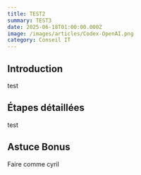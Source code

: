 ```yaml
---
title: TEST2
summary: TEST3
date: 2025-06-18T01:00:00.000Z
image: /images/articles/Codex-OpenAI.png
category: Conseil IT
---
```

## Introduction

test

## Étapes détaillées

test

## Astuce Bonus

Faire comme cyril
